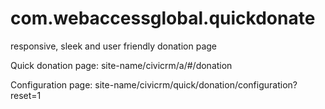 com.webaccessglobal.quickdonate
===============================

responsive, sleek and user friendly donation page

Quick donation page: site-name/civicrm/a/#/donation

Configuration page: site-name/civicrm/quick/donation/configuration?reset=1
